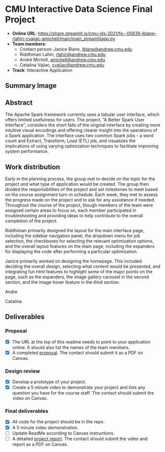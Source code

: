# CMU Interactive Data Science Final Project

* **Online URL**:  https://share.streamlit.io/cmu-ids-2021/fp--05839-jblane-rlahiri-cvajiac-amichell/main/main_streamlitapp.py
* **Team members**:
  * Contact person: Janice Blane, jblane@andrew.cmu.edu
  * Riddhiman Lahiri, rlahiri@andrew.cmu.edu
  * André Michell, amichell@andrew.cmu.edu
  * Catalina Vajiac, cvajiac@andrew.cmu.edu
* **Track**: Interactive Application

## Summary Image

## Abstract

The Apache Spark framework currently uses a tabular user interface, which offers limited usefulness for users. The project, “A Better Spark User Interface”, considers the short falls of the original interface by creating more intuitive visual encodings and offering clearer insight into the operations of a Spark application. The interface uses two common Spark jobs - a word count and Extract, Transform, Load (ETL) job, and visualizes the implications of using varying optimization techniques to facilitate improving system performance.

## Work distribution

Early in the planning process, the group met to decide on the topic for the project and what type of application would be created. The group then divided the responsibilities of the project and set milestones to meet based on the course assignment turn-in schedule. Each week, they met to assess the progress made on the project and to ask for any assistance if needed. Throughout the course of the project, though members of the team were assigned certain areas to focus on, each member participated in troubleshooting and providing ideas to help contribute to the overall completion of the project.

Riddhiman primarily designed the layout for the main interface page, including the sidebar navigation panel, the dropdown menu for job selection, the checkboxes for selecting the relevant optimization options, and the overall layout features on the main page, including the expanders for displaying the code after performing a particular optimization. 

Janice primarily worked on designing the homepage. This included deciding the overall design, selecting what content would be presented, and integrating fun html features to highlight some of the major points on the page, such as the expanders, the image gallery carousel in the second section, and the image hover feature in the third section.

Andre

Catalina

## Deliverables

### Proposal

- [X] The URL at the top of this readme needs to point to your application online. It should also list the names of the team members.
- [X] A completed [proposal](Proposal.md). The contact should submit it as a PDF on Canvas.

### Design review

- [X] Develop a prototype of your project.
- [X] Create a 5 minute video to demonstrate your project and lists any question you have for the course staff. The contact should submit the video on Canvas.

### Final deliverables

- [X] All code for the project should be in the repo.
- [X] A 5 minute video demonstration.
- [ ] Update ReadMe according to Canvas instructions.
- [ ] A detailed [project report](Report.md). The contact should submit the video and report as a PDF on Canvas.
